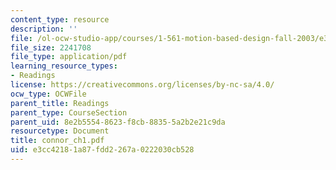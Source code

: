 ```yaml
---
content_type: resource
description: ''
file: /ol-ocw-studio-app/courses/1-561-motion-based-design-fall-2003/e3cc42181a87fdd2267a0222030cb528_connor_ch1.pdf
file_size: 2241708
file_type: application/pdf
learning_resource_types:
- Readings
license: https://creativecommons.org/licenses/by-nc-sa/4.0/
ocw_type: OCWFile
parent_title: Readings
parent_type: CourseSection
parent_uid: 8e2b5554-8623-f8cb-8835-5a2b2e21c9da
resourcetype: Document
title: connor_ch1.pdf
uid: e3cc4218-1a87-fdd2-267a-0222030cb528
---
```

